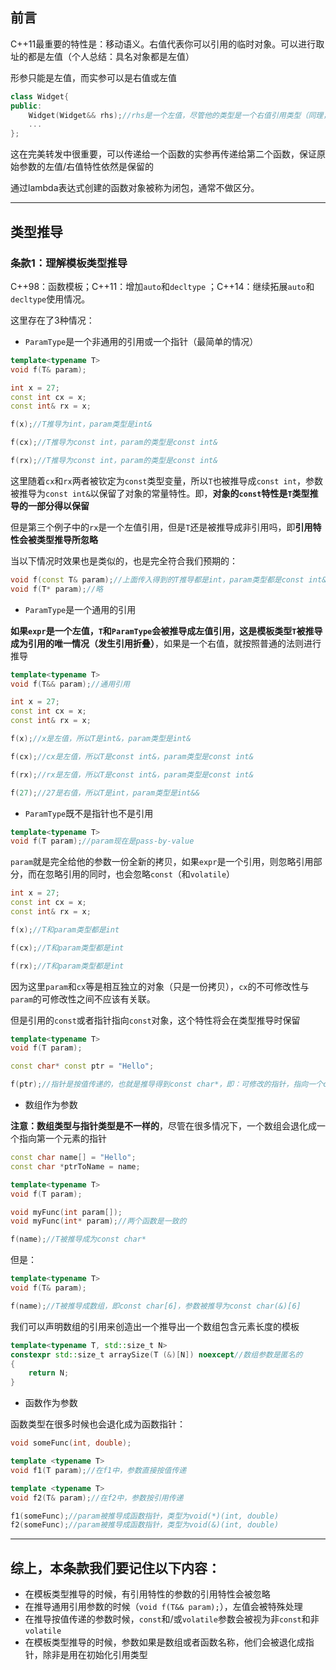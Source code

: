 <h2>前言</h2>

C++11最重要的特性是：移动语义。右值代表你可以引用的临时对象。可以进行取址的都是左值（个人总结：具名对象都是左值）

形参只能是左值，而实参可以是右值或左值

```cpp
class Widget{
public:
    Widget(Widget&& rhs);//rhs是一个左值，尽管他的类型是一个右值引用类型（同理，所有参数都是左值）
    ...
};
```

这在完美转发中很重要，可以传递给一个函数的实参再传递给第二个函数，保证原始参数的左值/右值特性依然是保留的

通过lambda表达式创建的函数对象被称为闭包，通常不做区分。

<hr>

<h2>类型推导</h2>

<h3>条款1：理解模板类型推导</h3>

C++98：函数模板；C++11：增加`auto`和`decltype` ；C++14：继续拓展`auto`和`decltype`使用情况。

这里存在了3种情况：

+ `ParamType`是一个非通用的引用或一个指针（最简单的情况）

```cpp
template<typename T>
void f(T& param);

int x = 27;
const int cx = x;
const int& rx = x;

f(x);//T推导为int，param类型是int&

f(cx);//T推导为const int，param的类型是const int&

f(rx);//T推导为const int，param的类型是const int&
```

这里随着`cx`和`rx`两者被钦定为`const`类型变量，所以`T`也被推导成`const int`，参数被推导为`const int&`以保留了对象的常量特性。即，**对象的`const`特性是`T`类型推导的一部分得以保留**

但是第三个例子中的`rx`是一个左值引用，但是`T`还是被推导成非引用吗，即**引用特性会被类型推导所忽略**

当以下情况时效果也是类似的，也是完全符合我们预期的：

```cpp
void f(const T& param);//上面传入得到的T推导都是int，param类型都是const int&
void f(T* param);//略
```

+ `ParamType`是一个通用的引用

**如果`expr`是一个左值，`T`和`ParamType`会被推导成左值引用，这是模板类型`T`被推导成为引用的唯一情况（发生引用折叠）**，如果是一个右值，就按照普通的法则进行推导

```cpp
template<typename T>
void f(T&& param);//通用引用

int x = 27;
const int cx = x;
const int& rx = x;

f(x);//x是左值，所以T是int&，param类型是int&

f(cx);//cx是左值，所以T是const int&，param类型是const int&

f(rx);//rx是左值，所以T是const int&，param类型是const int&

f(27);//27是右值，所以T是int，param类型是int&&
```

+ `ParamType`既不是指针也不是引用

```cpp
template<typename T>
void f(T param);//param现在是pass-by-value
```

`param`就是完全给他的参数一份全新的拷贝，如果`expr`是一个引用，则忽略引用部分，而在忽略引用的同时，也会忽略`const`（和`volatile`）

```cpp
int x = 27;
const int cx = x;
const int& rx = x;

f(x);//T和param类型都是int

f(cx);//T和param类型都是int

f(rx);//T和param类型都是int
```

因为这里`param`和`cx`等是相互独立的对象（只是一份拷贝），`cx`的不可修改性与`param`的可修改性之间不应该有关联。

但是引用的`const`或者指针指向`const`对象，这个特性将会在类型推导时保留

```cpp
template<typename T>
void f(T param);

const char* const ptr = "Hello";

f(ptr);//指针是按值传递的，也就是推导得到const char*，即：可修改的指针，指向一个const的字符串
```

+ 数组作为参数

**注意：数组类型与指针类型是不一样的**，尽管在很多情况下，一个数组会退化成一个指向第一个元素的指针

```cpp
const char name[] = "Hello";
const char *ptrToName = name;

template<typename T>
void f(T param);

void myFunc(int param[]);
void myFunc(int* param);//两个函数是一致的

f(name);//T被推导成为const char*
```

但是：

```cpp
template<typename T>
void f(T& param);

f(name);//T被推导成数组，即const char[6]，参数被推导为const char(&)[6]
```

我们可以声明数组的引用来创造出一个推导出一个数组包含元素长度的模板

```cpp
template<typename T, std::size_t N>
constexpr std::size_t arraySize(T (&)[N]) noexcept//数组参数是匿名的
{
    return N;
}
```

+ 函数作为参数

函数类型在很多时候也会退化成为函数指针：

```cpp
void someFunc(int, double);

template <typename T>
void f1(T param);//在f1中，参数直接按值传递

template <typename T>
void f2(T& param);//在f2中，参数按引用传递

f1(someFunc);//param被推导成函数指针，类型为void(*)(int, double)
f2(someFunc);//param被推导成函数指针，类型为void(&)(int, double)
```
<hr>

<h2>综上，本条款我们要记住以下内容：</h2>

+ 在模板类型推导的时候，有引用特性的参数的引用特性会被忽略
+ 在推导通用引用参数的时候（`void f(T&& param);`），左值会被特殊处理
+ 在推导按值传递的参数时候，`const`和/或`volatile`参数会被视为非`const`和非`volatile`
+ 在模板类型推导的时候，参数如果是数组或者函数名称，他们会被退化成指针，除非是用在初始化引用类型
